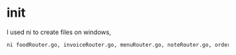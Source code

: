 # init

I used ni to create files on windows,

```sh
ni foodRouter.go, invoiceRouter.go, menuRouter.go, noteRouter.go, orderRouter.go, orderItemRouter.go, tableRouter.go, userRouter.go  
```